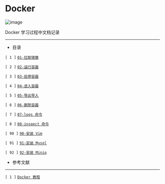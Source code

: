 # Docker 

![image](https://img.shields.io/badge/24Arise-Docker-brightgreen)

Docker 学习过程中文档记录 

--- 

- 目录

`[ 1 ]` [` 01-拉取镜像 `](./src/01-拉取镜像.md)

`[ 2 ]` [` 02-运行容器 `](./src/02-运行容器.md)

`[ 3 ]` [` 03-启停容器 `](./src/03-启停容器.md)

`[ 4 ]` [` 04-进入容器 `](./src/04-进入容器.md)

`[ 5 ]` [` 05-导出导入 `](./src/05-导出导入.md)

`[ 6 ]` [` 06-删除容器 `](./src/06-删除容器.md)

`[ 7 ]` [` 07-logs 命令 `](./src/07-logs%20命令.md)

`[ 8 ]` [` 08-inspect 命令 `](./src/08-inspect%20命令.md)

`[ 90 ]` [` 90-安装 Vim `](./src/90-安装%20Vim.md)

`[ 91 ]` [` 91-安装 Mysql `](./src/91-安装%20Mysql.md)

`[ 92 ]` [` 92-安装 Minio `](./src/92-安装%20Minio.md)




- 参考文献
---
`[ 1 ]` [`Docker 教程`](https://www.runoob.com/docker/docker-tutorial.html)
